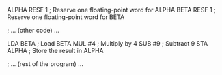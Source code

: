 ALPHA RESF 1    ; Reserve one floating-point word for ALPHA
BETA  RESF 1    ; Reserve one floating-point word for BETA

; ... (other code) ...

LDA BETA       ; Load BETA
MUL #4         ; Multiply by 4
SUB #9         ; Subtract 9
STA ALPHA       ; Store the result in ALPHA

; ... (rest of the program) ... 